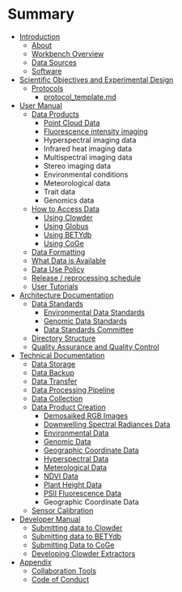 # Summary

* [Introduction](README.md)
    * [About](about.md)
    * [Workbench Overview](workbench-overview.md)
    * [Data Sources](data-sources.md)
    * [Software](software.md)
* [Scientific Objectives and Experimental Design](user/scientific-objectives-and-experimental-design.md)
    * [Protocols](user/protocols.md)
        * [protocol\_template.md](user/protocol_template.md)
* [User Manual](user/user-manual.md)
    * [Data Products](user/data-products.md)
        * [Point Cloud Data](products/point-cloud-data.md)
        * [Fluorescence intensity imaging](user/fluorescence-intensity-imaging.md)
        * Hyperspectral imaging data
        * Infrared heat imaging data
        * Multispectral imaging data
        * Stereo imaging data
        * Environmental conditions
        * Meteorological data
        * Trait data
        * Genomics data
    * [How to Access Data](user/how-to-access-data.md)
        * [Using Clowder](user/using-clowder.md)
        * [Using Globus](user/using-globus.md)
        * [Using BETYdb](user/using-betydb.md)
        * [Using CoGe](user/using-coge.md)
    * [Data Formatting](user/data-formatting.md)
    * [What Data is Available](user/what-data-is-available.md)
    * [Data Use Policy](user/data_release_policy.md)
    * [Release \/ reprocessing schedule](user/release_schedule.md)
    * [User Tutorials](user/user-tutorials.md)
* [Architecture Documentation](architecture-documentation.md)
    * [Data Standards](data-standards.md)
        * [Environmental Data Standards](environmental-data.md)
        * [Genomic Data Standards](genomic-data-standards.md)
        * [Data Standards Committee](data-standards-committee.md)
    * [Directory Structure](directory-structure.md)
    * [Quality Assurance and Quality Control](qaqc.md)
* [Technical Documentation](technical-documentation.md)
    * [Data Storage](data-storage.md)
    * [Data Backup](data-backup.md)
    * [Data Transfer](data-transfer.md)
    * [Data Processing Pipeline](data-processing-pipeline.md)
    * [Data Collection](data-collection.md)
    * [Data Product Creation](data-product-creation.md)
        * [Demosaiked RGB Images](demosaiced-rgb-image-product-creation.md)
        * [Downwelling Spectral Radiances Data](downwelling-spectral-radiances-data.md)
        * [Environmental Data](environmental-data-product.md)
        * [Genomic Data](genomic-data-product.md)
        * [Geographic Coordinate Data](geographic-coordinate-data.md)
        * [Hyperspectral Data](hyperspectral-data.md)
        * [Meterological Data](meterological-data.md)
        * [NDVI Data](ndvi-data.md)
        * [Plant Height Data](plant-height-data.md)
        * [PSII Fluorescence Data](psii-fluorescence-data.md)
        * Geographic Coordinate Data
    * [Sensor Calibration](sensor-calibration.md)
* [Developer Manual](developer-manual.md)
    * [Submitting data to Clowder](submitting-data-to-clowder.md)
    * [Submitting data to BETYdb](submitting-data-to-betydb.md)
    * [Submitting Data to CoGe](submitting-data-to-coge.md)
    * [Developing Clowder Extractors](developing-clowder-extractors.md)
* [Appendix](appendix.md)
    * [Collaboration Tools](collaboration_tools.md)
    * [Code of Conduct](code_of_conduct.md)

